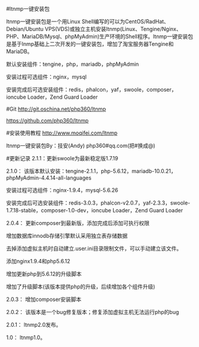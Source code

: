 #ltnmp一键安装包

ltnmp一键安装包是一个用Linux Shell编写的可以为CentOS/RadHat、Debian/Ubuntu VPS(VDS)或独立主机安装ltnmp(Linux、Tengine/Nginx、PHP、MariaDB/Mysql、phpMyAdmin)生产环境的Shell程序。ltnmp一键安装包是基于lnmp基础上二次开发的一键安装包，增加了淘宝服务器Tengine和MariaDB。

默认安装组件：tengine，php，mariadb，phpMyAdmin

安装过程可选组件：nginx，mysql

安装完成后可选安装组件：redis，phalcon，yaf，swoole，composer，ioncube Loader，Zend Guard Loader


#Git
http://git.oschina.net/php360/ltnmp

https://github.com/php360/ltnmp

#安装使用教程
http://www.moqifei.com/ltnmp

ltnmp一键安装包By：技安(Andy) php360#qq.com(把#换成@)

#更新记录
2.1.1：更新swoole为最新稳定版1.7.19

2.1.0：
该版本默认安装：tengine-2.1.1，php-5.6.12，mariadb-10.0.21，phpMyAdmin-4.4.14-all-languages

安装过程可选组件：nginx-1.9.4，mysql-5.6.26

安装完成后可选安装组件：redis-3.0.3，phalcon-v2.0.7，yaf-2.3.3，swoole-1.7.18-stable，composer-1.0-dev，ioncube Loader，Zend Guard Loader

2.0.4：
更新composer到最新版，添加完成后添加可执行权限

增加数据库innodb存储引擎默认采用独立表存储数据

去掉添加虚拟主机时自动建立.user.ini目录限制文件，可以手动建立该文件。

添加nginx1.9.4和php5.6.12

增加更新php到5.6.12的升级脚本

增加了升级脚本(该版本提供php的升级，后续增加各个组件升级)

2.0.3：
增加composer安装脚本

2.0.2：
该版本是一个bug修复版本；修复添加虚拟主机无法运行php的bug

2.0.1：
ltnmp2.0发布。

1.0：
ltnmp1.0。
